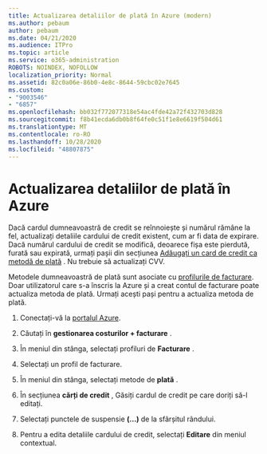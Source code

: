 ```yaml
---
title: Actualizarea detaliilor de plată în Azure (modern)
ms.author: pebaum
author: pebaum
ms.date: 04/21/2020
ms.audience: ITPro
ms.topic: article
ms.service: o365-administration
ROBOTS: NOINDEX, NOFOLLOW
localization_priority: Normal
ms.assetid: 82c0a06e-86b0-4e8c-8644-59cbc02e7645
ms.custom:
- "9003546"
- "6857"
ms.openlocfilehash: bb032f772077318e54ac4fde42a72f432703d828
ms.sourcegitcommit: f8b41ecda6db0b8f64fe0c51f1e8e6619f504d61
ms.translationtype: MT
ms.contentlocale: ro-RO
ms.lasthandoff: 10/28/2020
ms.locfileid: "48807875"
---
```

# <a name="update-payment-details-in-azure"></a>Actualizarea detaliilor de plată în Azure

Dacă cardul dumneavoastră de credit se reînnoiește și numărul rămâne la fel, actualizați detaliile cardului de credit existent, cum ar fi data de expirare. Dacă numărul cardului de credit se modifică, deoarece fișa este pierdută, furată sau expirată, urmați pașii din secțiunea [Adăugați un card de credit ca metodă de plată](https://docs.microsoft.com/azure/cost-management-billing/manage/change-credit-card?WT.mc_id=Portal-Microsoft_Azure_Support#addcard) . Nu trebuie să actualizați CVV.

Metodele dumneavoastră de plată sunt asociate cu [profilurile de facturare](https://docs.microsoft.com/azure/billing/billing-how-to-change-credit-card?WT.mc_id=Portal-Microsoft_Azure_Support#change-payment-method-for-a-billing-profile). Doar utilizatorul care s-a înscris la Azure și a creat contul de facturare poate actualiza metoda de plată. Urmați acești pași pentru a actualiza metoda de plată.

1. Conectați-vă la [portalul Azure](https://portal.azure.com/).

2. Căutați în **gestionarea costurilor + facturare** .

3. În meniul din stânga, selectați profiluri de **Facturare** .

4. Selectați un profil de facturare.

5. În meniul din stânga, selectați metode de **plată** .

6. În secțiunea **cărți de credit** , Găsiți cardul de credit pe care doriți să-l editați.
7. Selectați punctele de suspensie **(...)** de la sfârșitul rândului.

8. Pentru a edita detaliile cardului de credit, selectați  **Editare**  din meniul contextual.
